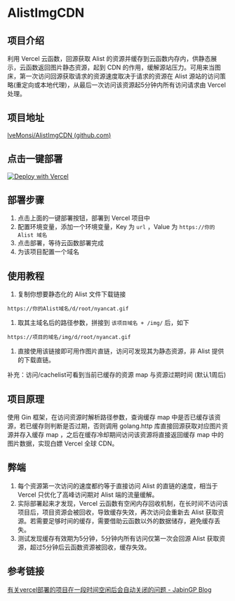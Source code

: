 # AlistImgCDN

## 项目介绍

利用 Vercel 云函数，回源获取 Alist 的资源并缓存到云函数内存内，供静态展示，云函数返回图片静态资源，起到 CDN 的作用，缓解源站压力。可用来当图床，第一次访问回源获取请求的资源速度取决于请求的资源在 Alist 源站的访问策略(重定向或本地代理)，从最后一次访问该资源起5分钟内所有访问请求由 Vercel 处理。

## 项目地址

[lveMonsi/AlistImgCDN (github.com)](https://github.com/lveMonsi/AlistImgCdn)

## 点击一键部署

<p><a href="https://vercel.com/new/clone?repository-url=https://github.com/lveMonsi/AlistImgCDN" target="_blank" rel="noopener noreferrer"><img loading="lazy" src="https://vercel.com/button" alt="Deploy with Vercel"></a></p>

## 部署步骤

1. 点击上面的一键部署按钮，部署到 Vercel 项目中
2. 配置环境变量，添加一个环境变量，Key 为 `url` ，Value 为 `https://你的 Alist 域名`
3. 点击部署，等待云函数部署完成
4. 为该项目配置一个域名

## 使用教程

1. 复制你想要静态化的 Alist 文件下载链接

```
https://你的Alist域名/d/root/nyancat.gif
```

1. 取其主域名后的路径参数，拼接到 `该项目域名 + /img/` 后，如下

```
https://项目的域名/img/d/root/nyancat.gif
```

1. 直接使用该链接即可用作图片直链，访问可发现其为静态资源，非 Alist 提供的下载直链。

补充：访问/cachelist可看到当前已缓存的资源 map 与资源过期时间 (默认1周后)

## 项目原理

使用 Gin 框架，在访问资源时解析路径参数，查询缓存 map 中是否已缓存该资源，若已缓存则判断是否过期，否则调用 golang.http 库直接回源获取对应图片资源并存入缓存 map ，之后在缓存冷却期间访问该资源将直接返回缓存 map 中的图片数据，实现白嫖 Vercel 全球 CDN。

## 弊端

1. 每个资源第一次访问的速度都约等于直接访问 Alist 的直链的速度，相当于 Vercel 只优化了高峰访问期对 Alist 端的流量缓解。
2. 实际部署起来才发现，Vercel 云函数有空闲内存回收机制，在长时间不访问该项目后，项目资源会被回收，导致缓存失效，再次访问会重新去 Alist 获取资源。若需要足够时间的缓存，需要借助云函数以外的数据储存，避免缓存丢失。
3. 测试发现缓存有效期为5分钟，5分钟内所有访问仅第一次会回源 Alist 获取资源，超过5分钟后云函数资源被回收，缓存失效。

## 参考链接

[有关vercel部署的项目在一段时间空闲后会自动关闭的问题 - JabinGP Blog](https://blog.jabingp.cn/posts/code/vercel-stop/)